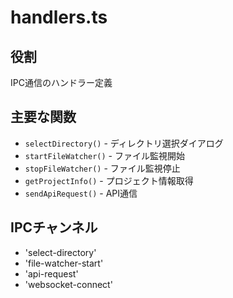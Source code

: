 # handlers.ts

## 役割
IPC通信のハンドラー定義

## 主要な関数
- `selectDirectory()` - ディレクトリ選択ダイアログ
- `startFileWatcher()` - ファイル監視開始
- `stopFileWatcher()` - ファイル監視停止
- `getProjectInfo()` - プロジェクト情報取得
- `sendApiRequest()` - API通信

## IPCチャンネル
- 'select-directory'
- 'file-watcher-start'
- 'api-request'
- 'websocket-connect'
